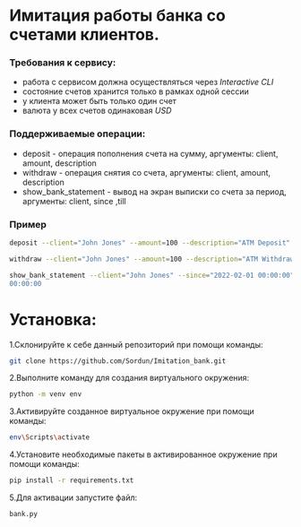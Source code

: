 # Имитация работы банка со счетами клиентов.

### Требования к сервису:

- работа с сервисом должна осуществляться через _Interactive CLI_
- состояние счетов хранится только в рамках одной сессии
- у клиента может быть только один счет
- валюта у всех счетов одинаковая _USD_

### Поддерживаемые операции:

- deposit - операция пополнения счета на сумму, аргументы: client, amount, description
- withdraw - операция снятия со счета, аргументы: client, amount, description
- show_bank_statement - вывод на экран выписки со счета за период, аргументы: client, since ,till

### Пример
```bash
deposit --client="John Jones" --amount=100 --description="ATM Deposit"
```

```bash
withdraw --client="John Jones" --amount=100 --description="ATM Withdrawal"
```

```bash
show_bank_statement --client="John Jones" --since="2022-02-01 00:00:00" --till="2022-03-01
00:00:00
```

# Установка:

1.Склонируйте к себе данный репозиторий при помощи команды:

```bash
git clone https://github.com/Sordun/Imitation_bank.git
```

2.Выполните команду для создания виртуального окружения:
```bash
python -m venv env
```

3.Активируйте созданное виртуальное окружение при помощи команды:
```bash
env\Scripts\activate
```

4.Установите необходимые пакеты в активированное окружение при помощи команды:
```bash
pip install -r requirements.txt
```

5.Для активации запустите файл:
```bash
bank.py
```
